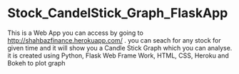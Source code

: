 # Stock_CandelStick_Graph_FlaskApp
This is a Web App you can access by going to http://shahbazfinance.herokuapp.com/ . 
you can seach for any stock for given time and it will show you a Candle Stick Graph which you can analyse.
it is created using Python, Flask Web Frame Work, HTML, CSS, Heroku and Bokeh to plot graph
